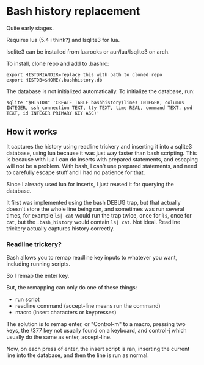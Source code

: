 # Bash history replacement

Quite early stages.

Requires lua (5.4 i think?) and lsqlite3 for lua.

lsqlite3 can be installed from luarocks or aur/lua/lsqlite3 on arch.


To install, clone repo and add to .bashrc:

```
export HISTORIANDIR=replace this with path to cloned repo
export HISTDB=$HOME/.bashhistory.db
```

The database is not initialized automatically. To initialize the database, run: 

```
sqlite "$HISTDB" 'CREATE TABLE bashhistory(lines INTEGER, columns INTEGER, ssh_connection TEXT, tty TEXT, time REAL, command TEXT, pwd TEXT, id INTEGER PRIMARY KEY ASC)'
```


## How it works

It captures the history using readline trickery and inserting it into a sqlite3 database, using lua because it was just way faster than bash scripting. This is because with lua I can do inserts with prepared statements, and escaping will not be a problem. With bash, I can't use prepared statements, and need to carefully escape stuff and I had no patience for that.

Since I already used lua for inserts, I just reused it for querying the database.

It first was implemented using the bash DEBUG trap, but that actually doesn't store the whole line being ran, and sometimes was run several times, for example `ls| cat` would run the trap twice, once for `ls`, once for `cat`, but the `.bash_history` would contain `ls| cat`. Not ideal. Readline trickery actually captures history correctly.

### Readline trickery?

Bash allows you to remap readline key inputs to whatever you want, including running scripts.

So I remap the enter key.

But, the remapping can only do one of these things:
* run script
* readline command (accept-line means run the command)
* macro (insert characters or keypresses)

The solution is to remap enter, or "Control-m" to a macro, pressing two keys, the \377 key not usually found on a keyboard, and control-j which usually do the same as enter, accept-line.

Now, on each press of enter, the insert script is ran, inserting the current line into the database, and then the line is run as normal.
